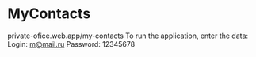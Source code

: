 # MyContacts

private-ofice.web.app/my-contacts
To run the application, enter the data:
Login: m@mail.ru
Password: 12345678
